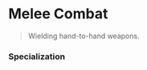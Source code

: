 Melee Combat
============

<blockquote cite='D6 Adventure, Space, & Fantasy'>Wielding hand-to-hand weapons.</blockquote>

### Specialization


